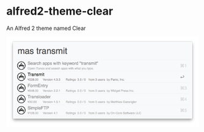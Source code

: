 alfred2-theme-clear
===================

An Alfred 2 theme named Clear

![Screen Shot](screenshot.png)